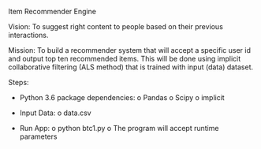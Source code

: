 Item Recommender Engine

Vision: To suggest right content to people based on their previous interactions.

Mission: To build a recommender system that will accept a specific user id and output top ten recommended items. This will be done using implicit collaborative filtering (ALS method) that is trained with input (data) dataset.

Steps:
* Python 3.6 package dependencies:
o Pandas
o Scipy
o implicit

* Input Data:
o data.csv

* Run App:
o python btc1.py
o The program will accept runtime parameters

